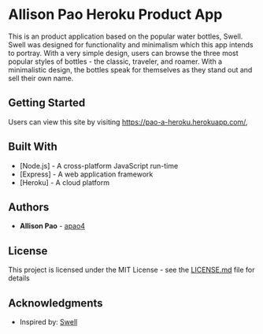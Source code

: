# Allison Pao Heroku Product App

This is an product application based on the popular water bottles, Swell.  Swell was designed for functionality and minimalism which this app intends to portray.  With a very simple design, users can browse the three most popular styles of bottles - the classic, traveler, and roamer.  With a minimalistic design, the bottles speak for themselves as they stand out and sell their own name.


## Getting Started

Users can view this site by visiting https://pao-a-heroku.herokuapp.com/,

## Built With

* [Node.js] - A cross-platform JavaScript run-time 
* [Express] - A web application framework
* [Heroku] - A cloud platform 


## Authors

* **Allison Pao** - [apao4](https://github.com/apao4)


## License

This project is licensed under the MIT License - see the [LICENSE.md](LICENSE.md) file for details


## Acknowledgments

* Inspired by: [Swell](https://www.swellbottle.com)


